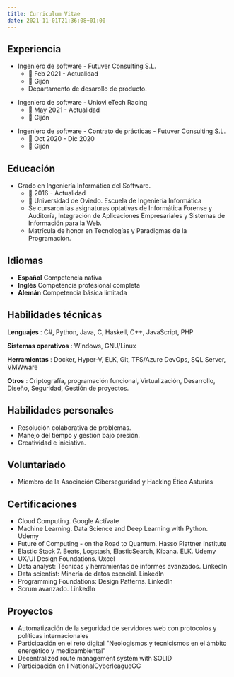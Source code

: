 ```yaml
---
title: Curriculum Vitae
date: 2021-11-01T21:36:08+01:00
---
```


## Experiencia

- Ingeniero de software - Futuver Consulting S.L.
    - 📅 Feb 2021 - Actualidad    
    - 📍 Gijón
    - Departamento de desarollo de producto.

* Ingeniero de software - Uniovi eTech Racing
    - 📅 May 2021 - Actualidad    
    - 📍 Gijón

- Ingeniero de software - Contrato de prácticas - Futuver Consulting S.L.
    - 📅 Oct 2020 - Dic 2020    
    - 📍 Gijón

## Educación

- Grado en Ingeniería Informática del Software.
    - 📅 2016 - Actualidad
    - 📍 Universidad de Oviedo. Escuela de Ingeniería Informática
    - Se cursaron las asignaturas optativas de Informática Forense y Auditoría, Integración de Aplicaciones Empresariales y Sistemas de Información para la Web.
    - Matrícula de honor en Tecnologías y Paradigmas de la Programación.


## Idiomas

- **Español** Competencia nativa
- **Inglés** Competencia profesional completa
- **Alemán** Competencia básica limitada

## Habilidades técnicas

**Lenguajes**
: C#, Python, Java, C, Haskell, C++, JavaScript, PHP

**Sistemas operativos**
: Windows, GNU/Linux

**Herramientas**
: Docker, Hyper-V, ELK, Git, TFS/Azure DevOps, SQL Server, VMWware

**Otros**
: Criptografía, programación funcional, Virtualización, Desarrollo, Diseño, Seguridad, Gestión de proyectos.


## Habilidades personales

- Resolución colaborativa de problemas.
- Manejo del tiempo y gestión bajo presión.
- Creatividad e iniciativa.

## Voluntariado

- Miembro de la Asociación Ciberseguridad y Hacking Ético Asturias

## Certificaciones

- Cloud Computing. Google Actívate
- Machine Learning. Data Science and Deep Learning with Python. Udemy
- Future of Computing - on the Road to Quantum. Hasso Plattner Institute
- Elastic Stack 7. Beats, Logstash, ElasticSearch, Kibana. ELK. Udemy
- UX/UI Design Foundations. Uxcel
- Data analyst: Técnicas y herramientas de informes avanzados. LinkedIn
- Data scientist: Minería de datos esencial. LinkedIn
- Programming Foundations: Design Patterns. LinkedIn
- Scrum avanzado. LinkedIn

## Proyectos

- Automatización de la seguridad de servidores web con protocolos y políticas internacionales
- Participación en el reto digital "Neologismos y tecnicismos en el ámbito energético y medioambiental"
- Decentralized route management system with SOLID
- Participación en I NationalCyberleagueGC

